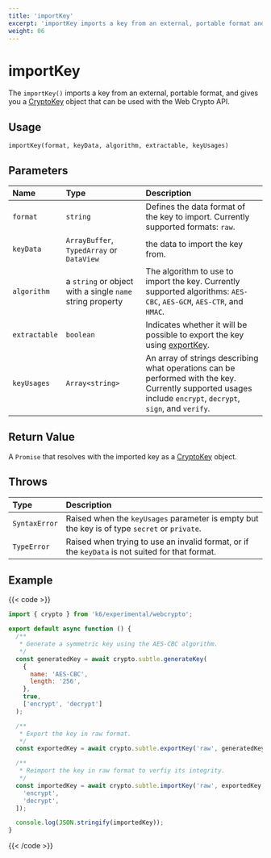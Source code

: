 ```yaml
---
title: 'importKey'
excerpt: 'importKey imports a key from an external, portable format and gives you a CryptoKey object.'
weight: 06
---
```


# importKey

The `importKey()` imports a key from an external, portable format, and gives you a [CryptoKey](https://grafana.com/docs/k6/<K6_VERSION>/javascript-api/k6-experimental/webcrypto/cryptokey) object that can be used with the Web Crypto API.

## Usage

```
importKey(format, keyData, algorithm, extractable, keyUsages)
```

## Parameters

| Name          | Type                                                      | Description                                                                                                                                                                          |
| :------------ | :-------------------------------------------------------- | :----------------------------------------------------------------------------------------------------------------------------------------------------------------------------------- |
| `format`      | `string`                                                  | Defines the data format of the key to import. Currently supported formats: `raw`.                                                                                                    |
| `keyData`     | `ArrayBuffer`, `TypedArray` or `DataView`                 | the data to import the key from.                                                                                                                                                     |
| `algorithm`   | a `string` or object with a single `name` string property | The algorithm to use to import the key. Currently supported algorithms: `AES-CBC`, `AES-GCM`, `AES-CTR`, and `HMAC`.                                                                 |
| `extractable` | `boolean`                                                 | Indicates whether it will be possible to export the key using [exportKey](https://grafana.com/docs/k6/<K6_VERSION>/javascript-api/k6-experimental/webcrypto/subtlecrypto/exportkey). |
| `keyUsages`   | `Array<string>`                                           | An array of strings describing what operations can be performed with the key. Currently supported usages include `encrypt`, `decrypt`, `sign`, and `verify`.                         |

## Return Value

A `Promise` that resolves with the imported key as a [CryptoKey](https://grafana.com/docs/k6/<K6_VERSION>/javascript-api/k6-experimental/webcrypto/cryptokey) object.

## Throws

| Type          | Description                                                                                     |
| :------------ | :---------------------------------------------------------------------------------------------- |
| `SyntaxError` | Raised when the `keyUsages` parameter is empty but the key is of type `secret` or `private`.    |
| `TypeError`   | Raised when trying to use an invalid format, or if the `keyData` is not suited for that format. |

## Example

{{< code >}}

```javascript
import { crypto } from 'k6/experimental/webcrypto';

export default async function () {
  /**
   * Generate a symmetric key using the AES-CBC algorithm.
   */
  const generatedKey = await crypto.subtle.generateKey(
    {
      name: 'AES-CBC',
      length: '256',
    },
    true,
    ['encrypt', 'decrypt']
  );

  /**
   * Export the key in raw format.
   */
  const exportedKey = await crypto.subtle.exportKey('raw', generatedKey);

  /**
   * Reimport the key in raw format to verfiy its integrity.
   */
  const importedKey = await crypto.subtle.importKey('raw', exportedKey, 'AES-CBC', true, [
    'encrypt',
    'decrypt',
  ]);

  console.log(JSON.stringify(importedKey));
}
```

{{< /code >}}
